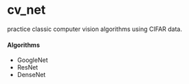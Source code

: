 cv_net
=======
practice classic computer vision algorithms using CIFAR data.

#### Algorithms
- GoogleNet
- ResNet
- DenseNet
